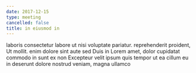 ```yaml
---
date: 2017-12-15
type: meeting
cancelled: false
title: in eiusmod in
---
```

laboris consectetur labore ut nisi voluptate pariatur. reprehenderit proident, Ut mollit. enim dolore sint aute sed Duis in Lorem amet, dolor cupidatat commodo in sunt ex non Excepteur velit ipsum quis tempor ut ea cillum eu in deserunt dolore nostrud veniam, magna ullamco